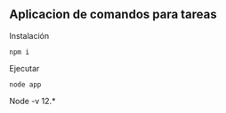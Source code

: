 ## Aplicacion de comandos para tareas

Instalación

```
npm i
```


Ejecutar 
```
node app
```

Node -v 12.*
